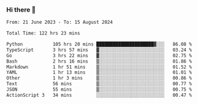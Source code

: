 ### Hi there 👋

<!--
**swd125/swd125** is a ✨ _special_ ✨ repository because its `README.md` (this file) appears on your GitHub profile.

Here are some ideas to get you started:

- 🔭 I’m currently working on ...
- 🌱 I’m currently learning ...
- 👯 I’m looking to collaborate on ...
- 🤔 I’m looking for help with ...
- 💬 Ask me about ...
- 📫 How to reach me: ...
- 😄 Pronouns: ...
- ⚡ Fun fact: ...
-->

<!--START_SECTION:waka-->

```txt
From: 21 June 2023 - To: 15 August 2024

Total Time: 122 hrs 23 mins

Python           105 hrs 20 mins █████████████████████▓░░░   86.08 %
TypeScript       3 hrs 57 mins   ▓░░░░░░░░░░░░░░░░░░░░░░░░   03.24 %
Go               3 hrs 22 mins   ▓░░░░░░░░░░░░░░░░░░░░░░░░   02.75 %
Bash             2 hrs 16 mins   ▒░░░░░░░░░░░░░░░░░░░░░░░░   01.86 %
Markdown         1 hr 51 mins    ▒░░░░░░░░░░░░░░░░░░░░░░░░   01.52 %
YAML             1 hr 13 mins    ▒░░░░░░░░░░░░░░░░░░░░░░░░   01.01 %
Other            1 hr 3 mins     ▒░░░░░░░░░░░░░░░░░░░░░░░░   00.86 %
Text             56 mins         ▒░░░░░░░░░░░░░░░░░░░░░░░░   00.77 %
JSON             55 mins         ▒░░░░░░░░░░░░░░░░░░░░░░░░   00.75 %
ActionScript 3   34 mins         ░░░░░░░░░░░░░░░░░░░░░░░░░   00.47 %
```

<!--END_SECTION:waka-->

